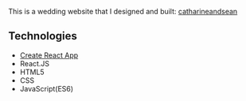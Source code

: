 This is a wedding website that I designed and built: [catharineandsean](http://www.catharineandsean.com/)

## Technologies
- [Create React App](https://github.com/facebookincubator/create-react-app)
- React.JS
- HTML5
- CSS
- JavaScript(ES6)

